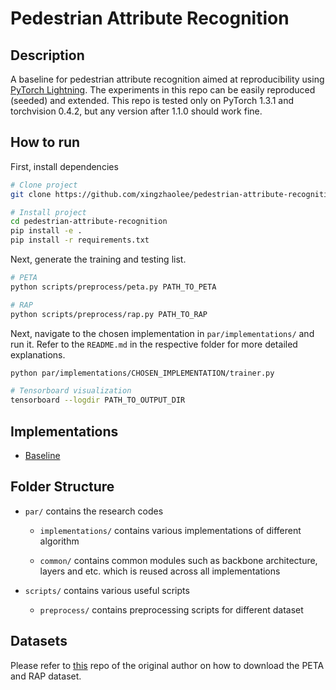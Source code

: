 # Pedestrian Attribute Recognition

## Description   
A baseline for pedestrian attribute recognition aimed at reproducibility using [PyTorch Lightning](https://github.com/williamFalcon/pytorch-lightning). The experiments in this repo can be easily reproduced (seeded) and extended. This repo is tested only on PyTorch 1.3.1 and torchvision 0.4.2, but any version after 1.1.0 should work fine.

## How to run
First, install dependencies   
```bash
# Clone project   
git clone https://github.com/xingzhaolee/pedestrian-attribute-recognition

# Install project   
cd pedestrian-attribute-recognition
pip install -e .   
pip install -r requirements.txt
 ```   

Next, generate the training and testing list.
```bash
# PETA
python scripts/preprocess/peta.py PATH_TO_PETA

# RAP
python scripts/preprocess/rap.py PATH_TO_RAP
```

Next, navigate to the chosen implementation in `par/implementations/` and run it. Refer to the `README.md` in the respective folder for more detailed explanations.
```bash
python par/implementations/CHOSEN_IMPLEMENTATION/trainer.py

# Tensorboard visualization
tensorboard --logdir PATH_TO_OUTPUT_DIR
```

## Implementations      
- [Baseline](https://github.com/xingzhaolee/pedestrian-attribute-recognition/tree/master/implementations/baseline)


## Folder Structure    
- `par/` contains the research codes

    - `implementations/` contains various implementations of different algorithm

    - `common/` contains common modules such as backbone architecture, layers and etc. which is reused across all implementations

- `scripts/` contains various useful scripts

    - `preprocess/` contains preprocessing scripts for different dataset

## Datasets
Please refer to [this](https://github.com/dangweili/pedestrian-attribute-recognition-pytorch) repo of the original author on how to download the PETA and RAP dataset.
